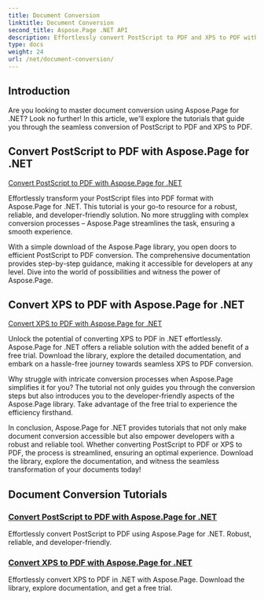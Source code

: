 ```yaml
---
title: Document Conversion
linktitle: Document Conversion
second_title: Aspose.Page .NET API
description: Effortlessly convert PostScript to PDF and XPS to PDF with Aspose.Page for .NET tutorials. Robust, reliable, and easy solutions for seamless document conversion.
type: docs
weight: 24
url: /net/document-conversion/
---
```


## Introduction

Are you looking to master document conversion using Aspose.Page for .NET? Look no further! In this article, we'll explore the tutorials that guide you through the seamless conversion of PostScript to PDF and XPS to PDF.

## Convert PostScript to PDF with Aspose.Page for .NET

[Convert PostScript to PDF with Aspose.Page for .NET](./convert-postscript-to-pdf/)

Effortlessly transform your PostScript files into PDF format with Aspose.Page for .NET. This tutorial is your go-to resource for a robust, reliable, and developer-friendly solution. No more struggling with complex conversion processes – Aspose.Page streamlines the task, ensuring a smooth experience.

With a simple download of the Aspose.Page library, you open doors to efficient PostScript to PDF conversion. The comprehensive documentation provides step-by-step guidance, making it accessible for developers at any level. Dive into the world of possibilities and witness the power of Aspose.Page.

## Convert XPS to PDF with Aspose.Page for .NET

[Convert XPS to PDF with Aspose.Page for .NET](./convert-xps-to-pdf/)

Unlock the potential of converting XPS to PDF in .NET effortlessly. Aspose.Page for .NET offers a reliable solution with the added benefit of a free trial. Download the library, explore the detailed documentation, and embark on a hassle-free journey towards seamless XPS to PDF conversion.

Why struggle with intricate conversion processes when Aspose.Page simplifies it for you? The tutorial not only guides you through the conversion steps but also introduces you to the developer-friendly aspects of the Aspose.Page library. Take advantage of the free trial to experience the efficiency firsthand.

In conclusion, Aspose.Page for .NET provides tutorials that not only make document conversion accessible but also empower developers with a robust and reliable tool. Whether converting PostScript to PDF or XPS to PDF, the process is streamlined, ensuring an optimal experience. Download the library, explore the documentation, and witness the seamless transformation of your documents today!
## Document Conversion Tutorials
### [Convert PostScript to PDF with Aspose.Page for .NET](./convert-postscript-to-pdf/)
Effortlessly convert PostScript to PDF using Aspose.Page for .NET. Robust, reliable, and developer-friendly.
### [Convert XPS to PDF with Aspose.Page for .NET](./convert-xps-to-pdf/)
Effortlessly convert XPS to PDF in .NET with Aspose.Page. Download the library, explore documentation, and get a free trial.